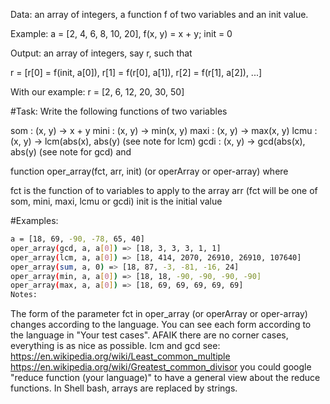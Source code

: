 Data: an array of integers, a function f of two variables and an init value.

Example: a = [2, 4, 6, 8, 10, 20], f(x, y) = x + y; init = 0

Output: an array of integers, say r, such that

r = [r[0] = f(init, a[0]), r[1] = f(r[0], a[1]), r[2] = f(r[1], a[2]), ...]

With our example: r = [2, 6, 12, 20, 30, 50]

#Task: Write the following functions of two variables

som : (x, y) -> x + y
mini : (x, y) -> min(x, y)
maxi : (x, y) -> max(x, y)
lcmu : (x, y) -> lcm(abs(x), abs(y) (see note for lcm)
gcdi : (x, y) -> gcd(abs(x), abs(y) (see note for gcd)
and

function oper_array(fct, arr, init) (or operArray or oper-array) where

fct is the function of to variables to apply to the array arr (fct will be one of som, mini, maxi, lcmu or gcdi)
init is the initial value

#Examples:

```sh
a = [18, 69, -90, -78, 65, 40]
oper_array(gcd, a, a[0]) => [18, 3, 3, 3, 1, 1]
oper_array(lcm, a, a[0]) => [18, 414, 2070, 26910, 26910, 107640]
oper_array(sum, a, 0) => [18, 87, -3, -81, -16, 24]
oper_array(min, a, a[0]) => [18, 18, -90, -90, -90, -90]
oper_array(max, a, a[0]) => [18, 69, 69, 69, 69, 69]
Notes:
```

The form of the parameter fct in oper_array (or operArray or oper-array) changes according to the language. You can see each form according to the language in "Your test cases".
AFAIK there are no corner cases, everything is as nice as possible.
lcm and gcd see: https://en.wikipedia.org/wiki/Least_common_multiple https://en.wikipedia.org/wiki/Greatest_common_divisor
you could google "reduce function (your language)" to have a general view about the reduce functions.
In Shell bash, arrays are replaced by strings.